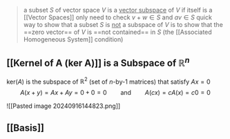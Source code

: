 >a subset $S$ of vector space $V$ is a <u>vector subspace</u> of $V$ if itself is a [[Vector Spaces]] 
>only need to check 
>	$v+w \in S$ and $av \in S$ 
>quick way to show that a subset $S$ is <u>not</u> a subspace of $V$ is to show that the ==zero vector== of $V$ is ==not contained== in $S$ (the [[Associated Homogeneous System]] condition)


## [[Kernel of A (ker A)]] is a Subspace of $\mathbb{R}^n$ 
$\text{ker}(A)$ is the subspace of $\mathbb{R}^2$ (set of $n$-by-$1$ matrices) that satisfy $Ax = 0$ 
$$A(x+y) = Ax + Ay = 0 + 0 = 0 \qquad \text{and} \qquad A(cx) = cA(x) = c0 = 0$$

![[Pasted image 20240916144823.png]]

## [[Basis]] 
